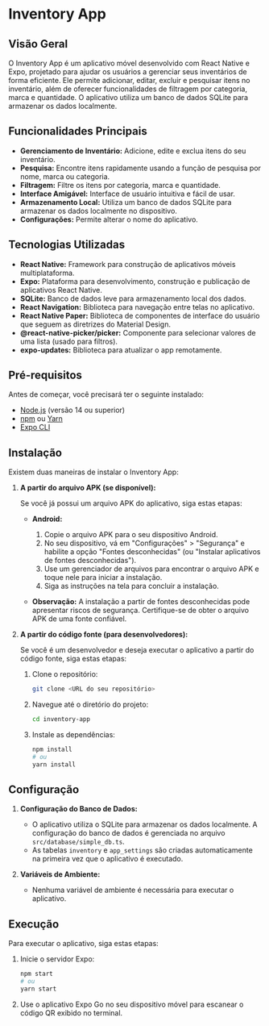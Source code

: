 # Inventory App

## Visão Geral

O Inventory App é um aplicativo móvel desenvolvido com React Native e Expo, projetado para ajudar os usuários a gerenciar seus inventários de forma eficiente. Ele permite adicionar, editar, excluir e pesquisar itens no inventário, além de oferecer funcionalidades de filtragem por categoria, marca e quantidade. O aplicativo utiliza um banco de dados SQLite para armazenar os dados localmente.

## Funcionalidades Principais

*   **Gerenciamento de Inventário:** Adicione, edite e exclua itens do seu inventário.
*   **Pesquisa:** Encontre itens rapidamente usando a função de pesquisa por nome, marca ou categoria.
*   **Filtragem:** Filtre os itens por categoria, marca e quantidade.
*   **Interface Amigável:** Interface de usuário intuitiva e fácil de usar.
*   **Armazenamento Local:** Utiliza um banco de dados SQLite para armazenar os dados localmente no dispositivo.
*   **Configurações:** Permite alterar o nome do aplicativo.

## Tecnologias Utilizadas

*   **React Native:** Framework para construção de aplicativos móveis multiplataforma.
*   **Expo:** Plataforma para desenvolvimento, construção e publicação de aplicativos React Native.
*   **SQLite:** Banco de dados leve para armazenamento local dos dados.
*   **React Navigation:** Biblioteca para navegação entre telas no aplicativo.
*   **React Native Paper:** Biblioteca de componentes de interface do usuário que seguem as diretrizes do Material Design.
*   **@react-native-picker/picker:** Componente para selecionar valores de uma lista (usado para filtros).
*   **expo-updates:** Biblioteca para atualizar o app remotamente.

## Pré-requisitos

Antes de começar, você precisará ter o seguinte instalado:

*   [Node.js](https://nodejs.org/) (versão 14 ou superior)
*   [npm](https://www.npmjs.com/) ou [Yarn](https://yarnpkg.com/)
*   [Expo CLI](https://docs.expo.dev/get-started/expo-cli/)

## Instalação

Existem duas maneiras de instalar o Inventory App:

1.  **A partir do arquivo APK (se disponível):**

    Se você já possui um arquivo APK do aplicativo, siga estas etapas:

    *   **Android:**
        1.  Copie o arquivo APK para o seu dispositivo Android.
        2.  No seu dispositivo, vá em "Configurações" > "Segurança" e habilite a opção "Fontes desconhecidas" (ou "Instalar aplicativos de fontes desconhecidas").
        3.  Use um gerenciador de arquivos para encontrar o arquivo APK e toque nele para iniciar a instalação.
        4.  Siga as instruções na tela para concluir a instalação.

    *   **Observação:** A instalação a partir de fontes desconhecidas pode apresentar riscos de segurança. Certifique-se de obter o arquivo APK de uma fonte confiável.

2.  **A partir do código fonte (para desenvolvedores):**

    Se você é um desenvolvedor e deseja executar o aplicativo a partir do código fonte, siga estas etapas:

    1.  Clone o repositório:

        ```bash
        git clone <URL do seu repositório>
        ```

    2.  Navegue até o diretório do projeto:

        ```bash
        cd inventory-app
        ```

    3.  Instale as dependências:

        ```bash
        npm install
        # ou
        yarn install
        ```

## Configuração

1.  **Configuração do Banco de Dados:**

    *   O aplicativo utiliza o SQLite para armazenar os dados localmente. A configuração do banco de dados é gerenciada no arquivo `src/database/simple_db.ts`.
    *   As tabelas `inventory` e `app_settings` são criadas automaticamente na primeira vez que o aplicativo é executado.

2.  **Variáveis de Ambiente:**

    *   Nenhuma variável de ambiente é necessária para executar o aplicativo.

## Execução

Para executar o aplicativo, siga estas etapas:

1.  Inicie o servidor Expo:

    ```bash
    npm start
    # ou
    yarn start
    ```

2.  Use o aplicativo Expo Go no seu dispositivo móvel para escanear o código QR exibido no terminal.
